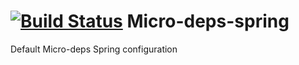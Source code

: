 [![Build Status](https://travis-ci.org/4finance/micro-deps-spring.svg?branch=master)](https://travis-ci.org/4finance/micro-deps-spring)
Micro-deps-spring
=================

Default Micro-deps Spring configuration
